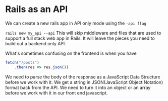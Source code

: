 # Rails as an API
We can create a new rails app in API only mode using the `-api flag`

`rails new my_api --api`
This will skip middleware and files that are used to support a full stack web app in Rails. 
It will leave the pieces you need to build out a backend only API. 

What's sometimes confusing on the frontend is when you have

```js
fetch("/posts")
    .then(res => res.json())
```

We need to parse the body of the response as a JavaScript Data Structure before we work with it. 
We get a string in JSON(JavaScript Object Notation) format back from the API. 
We need to turn it into an object or an array before we work with it in our front end javascript. 